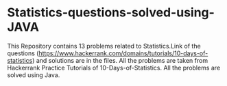 # Statistics-questions-solved-using-JAVA
This Repository contains 13 problems related to Statistics.Link of the questions (https://www.hackerrank.com/domains/tutorials/10-days-of-statistics) and solutions are in the files.
All the problems are taken from Hackerrank Practice Tutorials of 10-Days-of-Statistics. All the problems are solved using Java.
